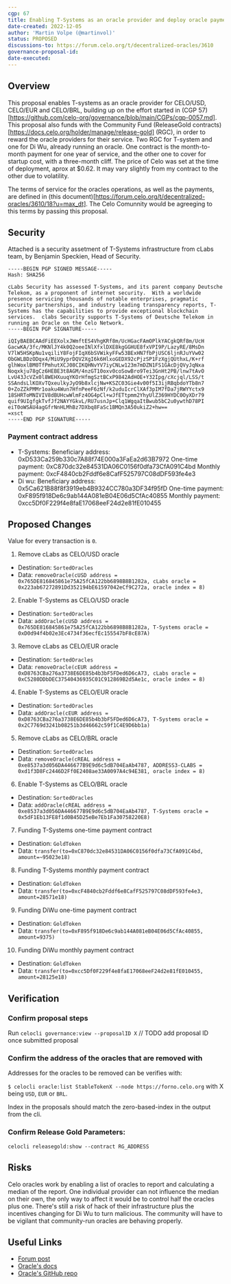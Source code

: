 ```yaml
---
cgp: 67
title: Enabling T-Systems as an oracle provider and deploy oracle payments
date-created: 2022-12-05
author: 'Martin Volpe (@martinvol)'
status: PROPOSED
discussions-to: https://forum.celo.org/t/decentralized-oracles/3610
governance-proposal-id:
date-executed:
---
```


## Overview

This proposal enables T-systems as an oracle provider for CELO/USD, CELO/EUR and CELO/BRL, building up on the effort started in (CGP 57)[https://github.com/celo-org/governance/blob/main/CGPs/cgp-0057.md]. This proposal also funds with the Community Fund (ReleaseGold contracts)[https://docs.celo.org/holder/manage/release-gold] (RGC), in order to reward the oracle providers for their service. Two RGC for T-system and one for Di Wu, already running an oracle. One contract is the month-to-month payment for one year of service, and the other one to cover for startup cost, with a three-month cliff. The price of Celo was set at the time of deployment, aprox at $0.62. It may vary slightly from my contract to the other due to volatility.

The terms of service for the oracles operations, as well as the payments, are defined in (this document)[https://forum.celo.org/t/decentralized-oracles/3610/18?u=max_dt]. The Celo Comunnity would be agreeging to this terms by passing this proposal.

## Security

Attached is a security assetment of T-Systems infrastructure from cLabs team, by Benjamin Speckien, Head of Security.

```
-----BEGIN PGP SIGNED MESSAGE-----
Hash: SHA256

cLabs Security has assessed T-Systems, and its parent company Deutsche Telekom, as a proponent of internet security.  With a worldwide presence servicing thousands of notable enterprises, pragmatic security partnerships, and industry leading transparency reports, T-Systems has the capabilities to provide exceptional blockchain services.  clabs Security supports T-Systems of Deutsche Telekom in running an Oracle on the Celo Network.
-----BEGIN PGP SIGNATURE-----

iQIyBAEBCAAdFiEEXolxJWmftES4VhgKRf8m/UcHGacFAmOPlkYACgkQRf8m/UcH
GacwKA/3fc/MKNlJY4k0Q2oeeINlXfxlDXE8kgGGHUE8fxVPI9P/LazyRE/8MsDn
V7lW5HSKpNu1vqiliY8FojFIqX6bSVWikyFFw53BExHN7fbPjUSC6ljnRJuYVw02
ObGWLBDzODqx4/MiU9yprDQV2XgI6k6HlxoGEDX92cPjzSP1FzXgjQUthxL/K+rf
glhWoxlBM0TfPmhutXCJ08CIKQHNvYV7iyCNLw123m7mDZN1FS1GAcDjQVyJqNxa
Noqxkju78gCz6HEBE3t8AGM/4nzGT10oxv0coSowBro9Tei3GnHt2PB/lnw7tAvO
LvU43JcVZx0l8WEHXuuqYKOrHfmgSztBCxP9842AdHOE+Y32Ipg/cXcjql/LSS/t
SSAndsLlKOXvTQxeulkyJyO9b8xlcjNw+KSZC03Gie4v00f5I3ijRBqbdoYTb8n7
0+ZoZZkPMMr1oaku4Wun7HfnPeeF6zNf/k2uduIcrClXAf3pIM7fDa7jRWYYctx9
18SHRToMNIVIV8dBUHcwWlmFz4OG4pCl+wJfETtpmm2YhyUlZ369HYDC0OyXDr79
quif9UIgfgkTvfJf2NAYYGkvL/RU7usnJp+Clq1WgqaItBwub5bC2u0ywthD78PI
eiT0oWSAU4agGfrNnHLMhBz7DXbq8FaSc1BMQn3A50ukiZ2+hw==
=xsct
-----END PGP SIGNATURE-----
```


### Payment contract address

* T-Systems:
Beneficiary address: 0xD533Ca259b330c7A88f74E000a3FaEa2d63B7972
One-time payment: 0xC870dc32e84531DA06C0156f0dfa73CfA091C4bd
Monthly payment: 0xcF4840cb2Fddf6e8CafF525797C08dDF593fe4e3
* Di wu:
Beneficiary address: 0x5Ca621B88f8f3919eb4B9324CC780a3DF34f95fD
One-time payment: 0xF895f918De6c9ab144A081eB04E06d5CfAc40855
Monthly payment: 0xcc5Df0F229f4e8faE17068eeF24d2e81fE010455


## Proposed Changes

Value for every transaction is `0`.

1. Remove cLabs as CELO/USD oracle
  - Destination: `SortedOracles`
  - Data: `removeOracle(cUSD address = 0x765DE816845861e75A25fCA122bb6898B8B1282a, cLabs oracle = 0x223ab67272891Dd352194bE61597042eCf9C272a, oracle index = 8)`
2. Enable T-Systems as CELO/USD oracle
  - Destination: `SortedOracles`
  - Data: `addOracle(cUSD address = 0x765DE816845861e75A25fCA122bb6898B8B1282a, T-Systems oracle = 0xD0d94f4b02e3Ec4734f36ecfEc155547bF8cE87A)`
3. Remove cLabs as CELO/EUR oracle
  - Destination: `SortedOracles`
  - Data: `removeOracle(cEUR address = 0xD8763CBa276a3738E6DE85b4b3bF5FDed6D6cA73, cLabs oracle = 0xC5280DDbDEC37540436935C01C912869B2d5Ae1c, oracle index = 8)`
4. Enable T-Systems as CELO/EUR oracle
  - Destination: `SortedOracles`
  - Data: `addOracle(cEUR address = 0xD8763CBa276a3738E6DE85b4b3bF5FDed6D6cA73, T-Systems oracle = 0x2C7769d3241b08251b3d46662c59f1C4E9D6bb1a)`
5. Remove cLabs as CELO/BRL oracle
  - Destination: `SortedOracles`
  - Data: `removeOracle(cREAL address = 0xe8537a3d056DA446677B9E9d6c5dB704EaAb4787, ADDRESS3-CLABS = 0xd1f3D8Fc2446D2Ff0E2408ae33A0097A4c94E381, oracle index = 8)`
6. Enable T-Systems as CELO/BRL oracle
  - Destination: `SortedOracles`
  - Data: `addOracle(cREAL address = 0xe8537a3d056DA446677B9E9d6c5dB704EaAb4787, T-Systems oracle = 0x5dF1Eb13FE8f1d0B45D25eBe7Eb1Fa30758220E8)`
7. Funding T-Systems one-time payment contract
  - Destination: `GoldToken`
  - Data: `transfer(to=0xC870dc32e84531DA06C0156f0dfa73CfA091C4bd, amount=~95023e18)`
8. Funding T-Systems monthly payment contract
  - Destination: `GoldToken`
  - Data: `transfer(to=0xcF4840cb2Fddf6e8CafF525797C08dDF593fe4e3, amount=28571e18)`
9. Funding DiWu one-time payment contract
  - Destination: `GoldToken`
  - Data: `transfer(to=0xF895f918De6c9ab144A081eB04E06d5CfAc40855, amount=9375)`
10. Funding DiWu monthly payment contract
  - Destination: `GoldToken`
  - Data: `transfer(to=0xcc5Df0F229f4e8faE17068eeF24d2e81fE010455, amount=28125e18)`

## Verification

### Confirm proposal steps

Run `celocli governance:view --proposalID X` // TODO add proposal ID once submitted proposal

### Confirm the address of the oracles that are removed with

Addresses for the oracles to be removed can be verifies with:

`$ celocli oracle:list StableTokenX --node https://forno.celo.org` with X being `USD`, `EUR` or `BRL`.

Index in the proposals should match the zero-based-index in the output from the cli.

###  Confirm Release Gold Parameters:
`celocli releasegold:show --contract RG_ADDRESS`


## Risks

Celo oracles work by enabling a list of oracles to report and calculating a median of the report. One individual provider can not influence the median on their own, the only way to affect it would be to control half the oracles plus one.
There's still a risk of hack of their infrastructure plus the incentives changing for Di Wu to turn malicious. The community will have to be vigilant that community-run oracles are behaving properly.

## Useful Links
- [Forum post](https://forum.celo.org/t/decentralized-oracles/3610/2)
- [Oracle's docs](https://docs.celo.org/celo-codebase/protocol/stability/oracles)
- [Oracle's GitHub repo](https://github.com/celo-org/celo-oracle)